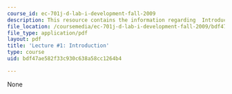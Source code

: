```yaml
---
course_id: ec-701j-d-lab-i-development-fall-2009
description: This resource contains the information regarding  Introduction.
file_location: /coursemedia/ec-701j-d-lab-i-development-fall-2009/bdf47ae582f33c930c638a58cc1264b4_MITEC_701JF09_lec01_nb.pdf
file_type: application/pdf
layout: pdf
title: 'Lecture #1: Introduction'
type: course
uid: bdf47ae582f33c930c638a58cc1264b4

---
```

None